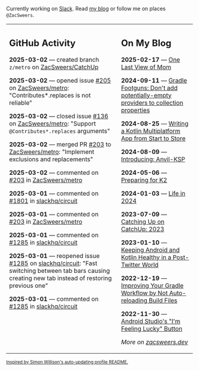 Currently working on [Slack](https://slack.com/). Read [my blog](https://zacsweers.dev/) or follow me on places `@ZacSweers`.

<table><tr><td valign="top" width="60%">

## GitHub Activity
<!-- githubActivity starts -->
**2025-03-02** — created branch `z/metro` on [ZacSweers/CatchUp](https://github.com/ZacSweers/CatchUp)

**2025-03-02** — opened issue [#205](https://github.com/ZacSweers/metro/issues/205) on [ZacSweers/metro](https://github.com/ZacSweers/metro): "Contributes*.replaces is not reliable"

**2025-03-02** — closed issue [#136](https://github.com/ZacSweers/metro/issues/136) on [ZacSweers/metro](https://github.com/ZacSweers/metro): "Support `@Contributes*.replaces` arguments"

**2025-03-02** — merged PR [#203](https://github.com/ZacSweers/metro/pull/203) to [ZacSweers/metro](https://github.com/ZacSweers/metro): "Implement exclusions and replacements"

**2025-03-02** — commented on [#203](https://github.com/ZacSweers/metro/pull/203#issuecomment-2692921717) in [ZacSweers/metro](https://github.com/ZacSweers/metro)

**2025-03-01** — commented on [#1801](https://github.com/slackhq/circuit/issues/1801#issuecomment-2692409431) in [slackhq/circuit](https://github.com/slackhq/circuit)

**2025-03-01** — commented on [#203](https://github.com/ZacSweers/metro/pull/203#issuecomment-2692407360) in [ZacSweers/metro](https://github.com/ZacSweers/metro)

**2025-03-01** — commented on [#1285](https://github.com/slackhq/circuit/issues/1285#issuecomment-2692348948) in [slackhq/circuit](https://github.com/slackhq/circuit)

**2025-03-01** — reopened issue [#1285](https://github.com/slackhq/circuit/issues/1285) on [slackhq/circuit](https://github.com/slackhq/circuit): "Fast switching between tab bars causing creating new tab instead of restoring previous one"

**2025-03-01** — commented on [#1285](https://github.com/slackhq/circuit/issues/1285#issuecomment-2692252486) in [slackhq/circuit](https://github.com/slackhq/circuit)
<!-- githubActivity ends -->
</td><td valign="top" width="40%">

## On My Blog
<!-- blog starts -->
**2025-02-17** — [One Last View of Mom](https://www.zacsweers.dev/one-last-view-of-mom/)

**2024-09-11** — [Gradle Footguns: Don't add potentially-empty providers to collection properties](https://www.zacsweers.dev/gradle-footgun-adding-empty-providers-to-collection-properties/)

**2024-08-25** — [Writing a Kotlin Multiplatform App from Start to Store](https://www.zacsweers.dev/writing-a-kotlin-multiplatform-app-from-start-to-store/)

**2024-08-09** — [Introducing: Anvil-KSP](https://www.zacsweers.dev/introducing-anvil-ksp/)

**2024-05-06** — [Preparing for K2](https://www.zacsweers.dev/preparing-for-k2/)

**2024-01-03** — [Life in 2024](https://www.zacsweers.dev/life-in-2024/)

**2023-07-09** — [Catching Up on CatchUp: 2023](https://www.zacsweers.dev/catching-up-on-catchup-2023/)

**2023-01-10** — [Keeping Android and Kotlin Healthy in a Post-Twitter World](https://www.zacsweers.dev/keeping-android-healthy/)

**2022-12-19** — [Improving Your Gradle Workflow by Not Auto-reloading Build Files](https://www.zacsweers.dev/improving-your-workflow-by-not-auto-reloading-build-files/)

**2022-11-30** — [Android Studio's "I'm Feeling Lucky" Button](https://www.zacsweers.dev/android-studios-im-feeling-lucky-button/)
<!-- blog ends -->
_More on [zacsweers.dev](https://zacsweers.dev/)_
</td></tr></table>

<sub><a href="https://simonwillison.net/2020/Jul/10/self-updating-profile-readme/">Inspired by Simon Willison's auto-updating profile README.</a></sub>